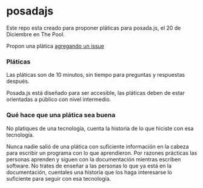 posadajs
========

Este repo esta creado para proponer pláticas para posada.js, el 20 de Diciembre en The Pool.

Propon una plática [agregando un issue](https://github.com/javascriptmx/posadajs/issues/new)

### Pláticas

Las pláticas son de 10 minutos, sin tiempo para preguntas y respuestas después.

Posada.js está diseñado para ser accesible, las pláticas deben de estar orientadas a público con nivel intermedio.

### Qué hace que una plática sea buena

No platiques de una tecnología, cuenta la historia de lo que hiciste con esa tecnología.

Nunca nadie salió de una plática con suficiente información en la cabeza para escribir un programa con lo que aprendieron. Por razones prácticas las personas aprenden y siguen con la documentación mientras escriben software. No trates de enseñar a las personas lo que ya está en la documentación, cuentales una historia que los haga interesarse lo suficiente para seguir con esa tecnología.
